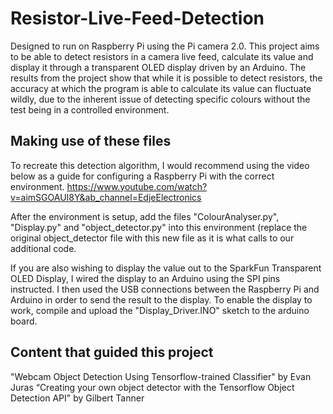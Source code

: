 # Resistor-Live-Feed-Detection
Designed to run on Raspberry Pi using the Pi camera 2.0. This project aims to be able to detect resistors in a camera live feed, calculate its value and display it through a transparent OLED display driven by an Arduino. The results from the project show that while it is possible to detect resistors, the accuracy at which the program is able to calculate its value can fluctuate wildly, due to the inherent issue of detecting specific colours without the test being in a controlled environment.

## Making use of these files
To recreate this detection algorithm, I would recommend using the video below as a guide for configuring a Raspberry Pi with the correct environment.
https://www.youtube.com/watch?v=aimSGOAUI8Y&ab_channel=EdjeElectronics

After the environment is setup, add the files "ColourAnalyser.py", "Display.py" and "object_detector.py" into this environment (replace the original object_detector file with this new file as it is what calls to our additional code.

If you are also wishing to display the value out to the SparkFun Transparent OLED Display, I wired the display to an Arduino using the SPI pins instructed. I then used the USB connections between the Raspberry Pi and Arduino in order to send the result to the display. To enable the display to work, compile and upload the "Display_Driver.INO" sketch to the arduino board.


## Content that guided this project
"Webcam Object Detection Using Tensorflow-trained Classifier" by Evan Juras
“Creating your own object detector with the Tensorflow Object Detection API" by Gilbert Tanner
